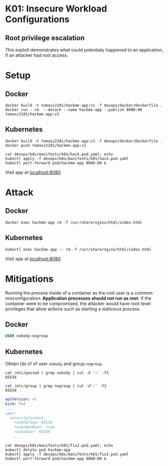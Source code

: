 # K01: Insecure Workload Configurations

## Root privilege escalation

This exploit demonstrates what could potentialy happened to an application, if an attacker had root access.

# Setup

## Docker

```shell
docker build -t tomasz2101/hackme-app:v1 -f devops/docker/Dockerfile .
docker run --rm  --detach --name hackme-app --publish 8080:80 tomasz2101/hackme-app:v2
```

## Kubernetes

```shell
docker build -t tomasz2101/hackme-app:v1 -f devops/docker/Dockerfile .
docker push tomasz2101/hackme-app:v1

cat devops/k8s/manifests/k01/hack.pod.yaml; echo
kubectl apply -f devops/k8s/manifests/k01/hack.pod.yaml
kubectl port-forward pod/hackme-app 8080:80 &
```

Visit app at [localhost:8080](http://localhost:8080/)

# Attack

## Docker

```shell
docker exec hackme-app rm -f /usr/share/nginx/html/index.html
```

## Kubernetes

```shell
kubectl exec hackme-app -- rm -f /usr/share/nginx/html/index.html
```

Visit app at [localhost:8080](http://localhost:8080/)

# Mitigations

Running the process inside of a container as the root user is a common misconfiguration. **Application processes should not run as root**. If the container were to be compromised, the attacker would have root-level privileges that allow actions such as starting a malicious process.

## Docker

```Dockerfile
USER nobody:nogroup
```

## Kubernetes

Obtain Ids of of user `nobody` and group `nogroup`.

```shell
cat /etc/passwd | grep nobody | cut -d ':' -f3
65534

cat /etc/group | grep nogroup | cut -d':' -f3
65534
```

```yaml
apiVersion: v1
kind: Pod
...
spec:
  securityContext:
    runAsGroup: 65534
    runAsNonRoot: true
    runAsUser: 65534
    ...
```

```shell
cat devops/k8s/manifests/k01/fix2.pod.yaml; echo
kubectl delete pod hackme-app
kubectl apply -f devops/k8s/manifests/k01/fix2.pod.yaml
kubectl port-forward pod/hackme-app 8080:80 &
```

